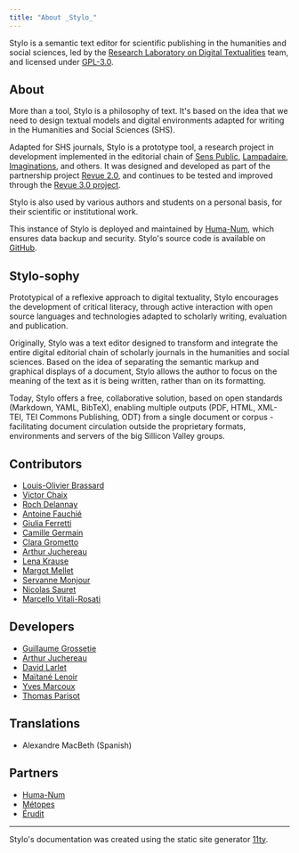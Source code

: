 ```yaml
---
title: "About _Stylo_"
---
```


Stylo is a semantic text editor for scientific publishing in the humanities and social sciences, led by the [Research Laboratory on Digital Textualities](https://www.ecrituresnumeriques.ca/en) team, and licensed under [GPL-3.0](https://github.com/EcrituresNumeriques/stylo/blob/master/LICENSE).

## About

More than a tool, Stylo is a philosophy of text. It's based on the idea that we need to design textual models and digital environments adapted for writing in the Humanities and Social Sciences (SHS). 

Adapted for SHS journals, Stylo is a prototype tool, a research project in development implemented in the editorial chain of [Sens Public](https://sens-public.org/), [Lampadaire](https://lampadaire.ca/), [Imaginations](https://imaginationsjournal.ca/index.php/imaginations), and others. It was designed and developed as part of the partnership project [Revue 2.0](http://revue20.org/), and continues to be tested and improved through the [Revue 3.0 project](https://revue30.org/en). 

Stylo is also used by various authors and students on a personal basis, for their scientific or institutional work. 

This instance of Stylo is deployed and maintained by [Huma-Num](https://www.huma-num.fr/), which ensures data backup and security. Stylo's source code is available on [GitHub](https://github.com/EcrituresNumeriques/stylo/).

## Stylo-sophy

Prototypical of a reflexive approach to digital textuality, Stylo encourages the development of critical literacy, through active interaction with open source languages and technologies adapted to scholarly writing, evaluation and publication.

Originally, Stylo was a text editor designed to transform and integrate the entire digital editorial chain of scholarly journals in the humanities and social sciences. Based on the idea of separating the semantic markup and graphical displays of a document, Stylo allows the author to focus on the meaning of the text as it is being written, rather than on its formatting.

Today, Stylo offers a free, collaborative solution, based on open standards (Markdown, YAML, BibTeX), enabling multiple outputs (PDF, HTML, XML-TEI, TEI Commons Publishing, ODT) from a single document or corpus - facilitating document circulation outside the proprietary formats, environments and servers of the big Sillicon Valley groups.

## Contributors 

- [Louis-Olivier Brassard](https://www.ecrituresnumeriques.ca/en/personnes/louis-olivier-brassard)
- [Victor Chaix](https://www.ecrituresnumeriques.ca/en/personnes/victor-chaix)
- [Roch Delannay](https://www.ecrituresnumeriques.ca/en/personnes/roch-delannay)
- [Antoine Fauchié](https://www.ecrituresnumeriques.ca/en/personnes/antoine-fauchie)
- [Giulia Ferretti](https://www.ecrituresnumeriques.ca/en/personnes/giulia-ferretti)
- [Camille Germain](https://www.ecrituresnumeriques.ca/en/personnes/camille-germain)
- [Clara Grometto](https://www.ecrituresnumeriques.ca/en/personnes/clara-grometto)
- [Arthur Juchereau](https://www.ecrituresnumeriques.ca/en/personnes/arthur-juchereau)
- [Lena Krause](https://www.ecrituresnumeriques.ca/en/personnes/lena-krause)
- [Margot Mellet](https://www.ecrituresnumeriques.ca/en/personnes/margot-mellet)
- [Servanne Monjour](https://www.ecrituresnumeriques.ca/en/personnes/servanne-monjour)
- [Nicolas Sauret](https://www.ecrituresnumeriques.ca/en/personnes/nicolas-sauret)
- [Marcello Vitali-Rosati](https://www.ecrituresnumeriques.ca/en/personnes/marcello-vitali-rosati)

## Developers

- [Guillaume Grossetie](https://github.com/ggrossetie)
- [Arthur Juchereau](https://www.ecrituresnumeriques.ca/en/personnes/arthur-juchereau)
- [David Larlet](http://larlet.com/)
- [Maïtané Lenoir](https://maiwann.net/qui_suis_je)
- [Yves Marcoux](https://recherche.umontreal.ca/fr/nos-equipes-de-recherche/repertoire-des-professeurs/chercheur/is/in14146/)
- [Thomas Parisot](https://xn--dtour-bsa.studio/)

## Translations

- Alexandre MacBeth (Spanish)

## Partners

- [Huma-Num](https://www.huma-num.fr/)
- [Métopes](http://www.metopes.fr/)
- [Érudit](http://erudit.org/)

---

Stylo's documentation was created using the static site generator [11ty](https://www.11ty.dev/).
